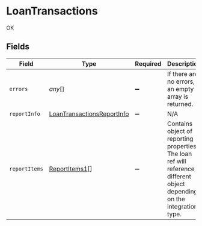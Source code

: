 # LoanTransactions

OK


## Fields

| Field                                                                                                                      | Type                                                                                                                       | Required                                                                                                                   | Description                                                                                                                |
| -------------------------------------------------------------------------------------------------------------------------- | -------------------------------------------------------------------------------------------------------------------------- | -------------------------------------------------------------------------------------------------------------------------- | -------------------------------------------------------------------------------------------------------------------------- |
| `errors`                                                                                                                   | *any*[]                                                                                                                    | :heavy_minus_sign:                                                                                                         | If there are no errors, an empty array is returned.                                                                        |
| `reportInfo`                                                                                                               | [LoanTransactionsReportInfo](../../models/shared/loantransactionsreportinfo.md)                                            | :heavy_minus_sign:                                                                                                         | N/A                                                                                                                        |
| `reportItems`                                                                                                              | [ReportItems1](../../models/shared/reportitems1.md)[]                                                                      | :heavy_minus_sign:                                                                                                         | Contains object of reporting properties. The loan ref will reference a different object depending on the integration type. |